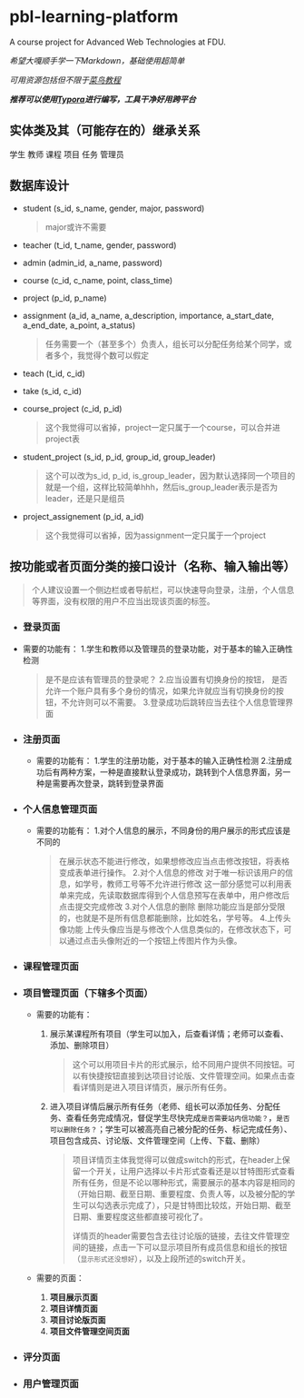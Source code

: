 # pbl-learning-platform
A course project for Advanced Web Technologies at FDU. 

*希望大嘎顺手学一下Markdown，基础使用超简单*

*可用资源包括但不限于[菜鸟教程](https://www.runoob.com/markdown/md-tutorial.html)*

***推荐可以使用[Typora](https://typora.io/)进行编写，工具干净好用跨平台***

## 实体类及其（可能存在的）继承关系
学生
教师
课程
项目
任务
管理员


## 数据库设计
- student (s_id, s_name, gender, major, password)  

  > major或许不需要

- teacher (t_id, t_name, gender, password)  

- admin (admin_id, a_name, password)  

- course (c_id, c_name, point, class_time)  

- project (p_id, p_name)  

- assignment (a_id, a_name, a_description, importance, a_start_date, a_end_date, a_point, a_status)  

  > 任务需要一个（甚至多个）负责人，组长可以分配任务给某个同学，或者多个，我觉得个数可以假定

- teach (t_id, c_id)  

- take (s_id, c_id)  

- course_project (c_id, p_id)  

  > 这个我觉得可以省掉，project一定只属于一个course，可以合并进project表

- student_project (s_id, p_id, group_id, group_leader)  

  > 这个可以改为s_id, p_id, is_group_leader，因为默认选择同一个项目的就是一个组，这样比较简单hhh，然后is_group_leader表示是否为leader，还是只是组员

- project_assignement (p_id, a_id)  

  > 这个我觉得可以省掉，因为assignment一定只属于一个project

## 按功能或者页面分类的接口设计（名称、输入输出等）
  > 个人建议设置一个侧边栏或者导航栏，可以快速导向登录，注册，个人信息等界面，没有权限的用户不应当出现该页面的标签。

- ### 登录页面

 - 需要的功能有：
    1.学生和教师以及管理员的登录功能，对于基本的输入正确性检测
    >是不是应该有管理员的登录呢？
    2.应当设置有切换身份的按钮，
    >是否允许一个账户具有多个身份的情况，如果允许就应当有切换身份的按钮，不允许则可以不需要。
    3.登录成功后跳转应当去往个人信息管理界面
- ### 注册页面
    - 需要的功能有：
      1.学生的注册功能，对于基本的输入正确性检测
      2.注册成功后有两种方案，一种是直接默认登录成功，跳转到个人信息界面，另一种是需要再次登录，跳转到登录界面
- ### 个人信息管理页面
    - 需要的功能有：
      1.对个人信息的展示，不同身份的用户展示的形式应该是不同的
      > 在展示状态不能进行修改，如果想修改应当点击修改按钮，将表格变成表单进行操作。
      2.对个人信息的修改
      > 对于唯一标识该用户的信息，如学号，教师工号等不允许进行修改
      > 这一部分感觉可以利用表单来完成，先读取数据库得到个人信息预写在表单中，用户修改后点击提交完成修改
      3.对个人信息的删除
      > 删除功能应当是部分受限的，也就是不是所有信息都能删除，比如姓名，学号等。
      4.上传头像功能
      > 上传头像应当是与修改个人信息类似的，在修改状态下，可以通过点击头像附近的一个按钮上传图片作为头像。
- ### 课程管理页面

- ### 项目管理页面（下辖多个页面）

  - 需要的功能有：

    1. 展示某课程所有项目（学生可以加入，后查看详情；老师可以查看、添加、删除项目）

       > 这个可以用项目卡片的形式展示，给不同用户提供不同按钮。可以有快捷按钮直接到达项目讨论版、文件管理空间。如果点击查看详情则是进入项目详情页，展示所有任务。

    2. 进入项目详情后展示所有任务（老师、组长可以添加任务、分配任务、查看任务完成情况，督促学生尽快完成`是否需要站内信功能？`，`是否可以删除任务？`；学生可以被高亮自己被分配的任务、标记完成任务）、项目包含成员、讨论版、文件管理空间（上传、下载、删除）

       > 项目详情页主体我觉得可以做成switch的形式，在header上保留一个开关，让用户选择以卡片形式查看还是以甘特图形式查看所有任务，但是不论以哪种形式，需要展示的基本内容是相同的（开始日期、截至日期、重要程度、负责人等，以及被分配的学生可以勾选表示完成了），只是甘特图比较炫，开始日期、截至日期、重要程度这些都直接可视化了。
       >
       > 详情页的header需要包含去往讨论版的链接，去往文件管理空间的链接，点击一下可以显示项目所有成员信息和组长的按钮（`显示形式还没想好`），以及上段所述的switch开关。

  - 需要的页面：

    1. **项目展示页面**
    2. **项目详情页面**
    3. **项目讨论版页面**
    4. **项目文件管理空间页面**

- ### 评分页面

- ### 用户管理页面


